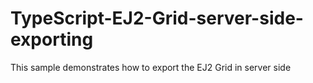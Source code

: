 # TypeScript-EJ2-Grid-server-side-exporting
This sample demonstrates how to export the EJ2 Grid in server side
